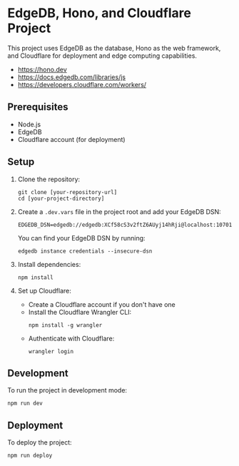 # EdgeDB, Hono, and Cloudflare Project

This project uses EdgeDB as the database, Hono as the web framework, and Cloudflare for deployment and edge computing capabilities.

- https://hono.dev
- https://docs.edgedb.com/libraries/js
- https://developers.cloudflare.com/workers/

## Prerequisites

- Node.js
- EdgeDB 
- Cloudflare account (for deployment)

## Setup

1. Clone the repository:
   ```
   git clone [your-repository-url]
   cd [your-project-directory]
   ```

2. Create a `.dev.vars` file in the project root and add your EdgeDB DSN:
   ```
   EDGEDB_DSN=edgedb://edgedb:XCf58cS3v2ftZ6AUyj14hRji@localhost:10701/main
   ```

   You can find your EdgeDB DSN by running:
   ```
   edgedb instance credentials --insecure-dsn
   ```

3. Install dependencies:
   ```
   npm install
   ```

4. Set up Cloudflare:
   - Create a Cloudflare account if you don't have one
   - Install the Cloudflare Wrangler CLI:
     ```
     npm install -g wrangler
     ```
   - Authenticate with Cloudflare:
     ```
     wrangler login
     ```

## Development

To run the project in development mode:

```
npm run dev
```

## Deployment

To deploy the project:

```
npm run deploy
```

